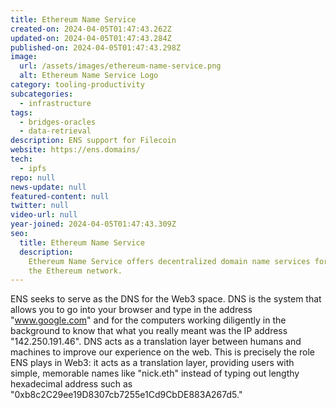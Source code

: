 ```yaml
---
title: Ethereum Name Service
created-on: 2024-04-05T01:47:43.262Z
updated-on: 2024-04-05T01:47:43.284Z
published-on: 2024-04-05T01:47:43.298Z
image:
  url: /assets/images/ethereum-name-service.png
  alt: Ethereum Name Service Logo
category: tooling-productivity
subcategories:
  - infrastructure
tags:
  - bridges-oracles
  - data-retrieval
description: ENS support for Filecoin
website: https://ens.domains/
tech:
  - ipfs
repo: null
news-update: null
featured-content: null
twitter: null
video-url: null
year-joined: 2024-04-05T01:47:43.309Z
seo:
  title: Ethereum Name Service
  description:
    Ethereum Name Service offers decentralized domain name services for
    the Ethereum network.
---
```


ENS seeks to serve as the DNS for the Web3 space. DNS is the system that allows you to go into your browser and type in the address "www.google.com" and for the computers working diligently in the background to know that what you really meant was the IP address "142.250.191.46". DNS acts as a translation layer between humans and machines to improve our experience on the web. This is precisely the role ENS plays in Web3: it acts as a translation layer, providing users with simple, memorable names like "nick.eth" instead of typing out lengthy hexadecimal address such as "0xb8c2C29ee19D8307cb7255e1Cd9CbDE883A267d5."

